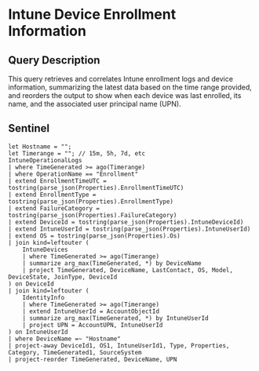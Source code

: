 # Intune Device Enrollment Information

## Query Description
This query retrieves and correlates Intune enrollment logs and device information, summarizing the latest data based on the time range provided, and reorders the output to show when each device was last enrolled, its name, and the associated user principal name (UPN).

## Sentinel
```KQL
let Hostname = "";
let Timerange = ""; // 15m, 5h, 7d, etc
IntuneOperationalLogs
| where TimeGenerated >= ago(Timerange)
| where OperationName == "Enrollment"
| extend EnrollmentTimeUTC = tostring(parse_json(Properties).EnrollmentTimeUTC)
| extend EnrollmentType = tostring(parse_json(Properties).EnrollmentType)
| extend FailureCategory = tostring(parse_json(Properties).FailureCategory)
| extend DeviceId = tostring(parse_json(Properties).IntuneDeviceId)
| extend IntuneUserId = tostring(parse_json(Properties).IntuneUserId)
| extend OS = tostring(parse_json(Properties).Os)
| join kind=leftouter (
    IntuneDevices
    | where TimeGenerated >= ago(Timerange)
    | summarize arg_max(TimeGenerated, *) by DeviceName
    | project TimeGenerated, DeviceName, LastContact, OS, Model, DeviceState, JoinType, DeviceId
) on DeviceId
| join kind=leftouter (
    IdentityInfo
    | where TimeGenerated >= ago(Timerange)
    | extend IntuneUserId = AccountObjectId
    | summarize arg_max(TimeGenerated, *) by IntuneUserId
    | project UPN = AccountUPN, IntuneUserId
) on IntuneUserId
| where DeviceName =~ "Hostname"
| project-away DeviceId1, OS1, IntuneUserId1, Type, Properties, Category, TimeGenerated1, SourceSystem
| project-reorder TimeGenerated, DeviceName, UPN
```
